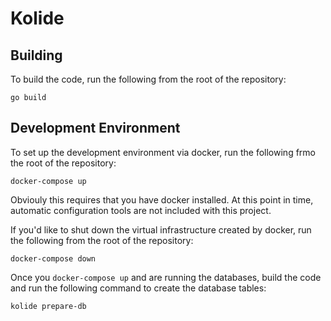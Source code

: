 # Kolide

## Building

To build the code, run the following from the root of the repository:

```
go build
```

## Development Environment

To set up the development environment via docker, run the following frmo the root of the repository:

```
docker-compose up
```

Obviouly this requires that you have docker installed. At this point in time, automatic configuration tools are not included with this project.

If you'd like to shut down the virtual infrastructure created by docker, run the following from the root of the repository:

```
docker-compose down
```

Once you `docker-compose up` and are running the databases, build the code and run the following command to create the database tables:

```
kolide prepare-db
```